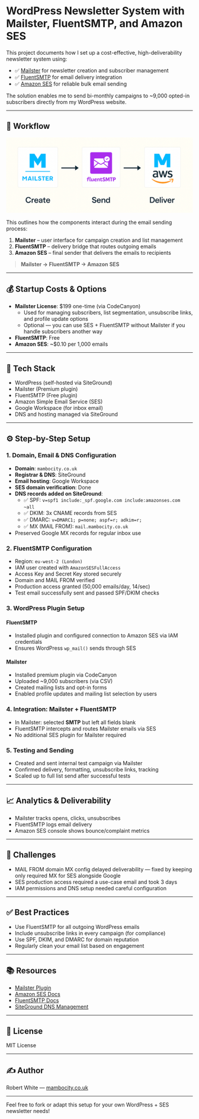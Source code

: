 
# WordPress Newsletter System with Mailster, FluentSMTP, and Amazon SES

This project documents how I set up a cost-effective, high-deliverability newsletter system using:

- ✅ [Mailster](https://mailster.co) for newsletter creation and subscriber management
- ✅ [FluentSMTP](https://fluentsmtp.com) for email delivery integration
- ✅ [Amazon SES](https://aws.amazon.com/ses/) for reliable bulk email sending

The solution enables me to send bi-monthly campaigns to ~9,000 opted-in subscribers directly from my WordPress website.

---

## 🔄 Workflow

![Email Newsletter Workflow](workflow-diagram.png)

This outlines how the components interact during the email sending process:

1. **Mailster** – user interface for campaign creation and list management
2. **FluentSMTP** – delivery bridge that routes outgoing emails
3. **Amazon SES** – final sender that delivers the emails to recipients

> **Mailster → FluentSMTP → Amazon SES**

---

## 💰 Startup Costs & Options

- **Mailster License**: $199 one-time (via CodeCanyon)
  - Used for managing subscribers, list segmentation, unsubscribe links, and profile update options
  - Optional — you can use SES + FluentSMTP without Mailster if you handle subscribers another way
- **FluentSMTP**: Free
- **Amazon SES**: ~$0.10 per 1,000 emails

---

## 🧱 Tech Stack

- WordPress (self-hosted via SiteGround)
- Mailster (Premium plugin)
- FluentSMTP (Free plugin)
- Amazon Simple Email Service (SES)
- Google Workspace (for inbox email)
- DNS and hosting managed via SiteGround

---

## ⚙️ Step-by-Step Setup

### 1. Domain, Email & DNS Configuration

- **Domain**: `mambocity.co.uk`
- **Registrar & DNS**: SiteGround
- **Email hosting**: Google Workspace
- **SES domain verification**: Done
- **DNS records added on SiteGround**:
  - ✅ SPF: `v=spf1 include:_spf.google.com include:amazonses.com ~all`
  - ✅ DKIM: 3x CNAME records from SES
  - ✅ DMARC: `v=DMARC1; p=none; aspf=r; adkim=r;`
  - ✅ MX (MAIL FROM): `mail.mambocity.co.uk`
- Preserved Google MX records for regular inbox use

### 2. FluentSMTP Configuration

- Region: `eu-west-2 (London)`
- IAM user created with `AmazonSESFullAccess`
- Access Key and Secret Key stored securely
- Domain and MAIL FROM verified
- Production access granted (50,000 emails/day, 14/sec)
- Test email successfully sent and passed SPF/DKIM checks

### 3. WordPress Plugin Setup

#### FluentSMTP
- Installed plugin and configured connection to Amazon SES via IAM credentials
- Ensures WordPress `wp_mail()` sends through SES

#### Mailster
- Installed premium plugin via CodeCanyon
- Uploaded ~9,000 subscribers (via CSV)
- Created mailing lists and opt-in forms
- Enabled profile updates and mailing list selection by users

### 4. Integration: Mailster + FluentSMTP

- In Mailster: selected **SMTP** but left all fields blank
- FluentSMTP intercepts and routes Mailster emails via SES
- No additional SES plugin for Mailster required

### 5. Testing and Sending

- Created and sent internal test campaign via Mailster
- Confirmed delivery, formatting, unsubscribe links, tracking
- Scaled up to full list send after successful tests

---

## 📈 Analytics & Deliverability

- Mailster tracks opens, clicks, unsubscribes
- FluentSMTP logs email delivery
- Amazon SES console shows bounce/complaint metrics

---

## 🧩 Challenges

- MAIL FROM domain MX config delayed deliverability — fixed by keeping only required MX for SES alongside Google
- SES production access required a use-case email and took 3 days
- IAM permissions and DNS setup needed careful configuration

---

## ✅ Best Practices

- Use FluentSMTP for all outgoing WordPress emails
- Include unsubscribe links in every campaign (for compliance)
- Use SPF, DKIM, and DMARC for domain reputation
- Regularly clean your email list based on engagement

---

## 📚 Resources

- [Mailster Plugin](https://codecanyon.net/item/mailster-email-newsletter-plugin-for-wordpress/3078294)
- [Amazon SES Docs](https://docs.aws.amazon.com/ses/latest/dg/)
- [FluentSMTP Docs](https://fluentsmtp.com/docs/)
- [SiteGround DNS Management](https://www.siteground.com/kb/how_to_manage_dns_records/)

---

## 📄 License
MIT License

---

## ✍️ Author
Robert White — [mambocity.co.uk](https://mambocity.co.uk)

---

Feel free to fork or adapt this setup for your own WordPress + SES newsletter needs!
